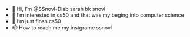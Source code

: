 - 👋 Hi, I’m @SSnovl-Diab sarah bk snovl
- 👀 I’m interested in cs50 and that was my beging into computer science
- 🌱 I’m just finsh cs50
- 📫 How to reach me my instgrame ssnovl 

<!---
SSnovl-Diab/SSnovl-Diab is a ✨ special ✨ repository because its `README.md` (this file) appears on your GitHub profile.
You can click the Preview link to take a look at your changes.
--->
